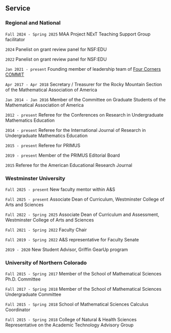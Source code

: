 ## Service

### Regional and National

`Fall 2024 - Spring 2025` MAA Project NExT Teaching Support Group facilitator

`2024` Panelist on grant review panel for NSF:EDU

`2022` Panelist on grant review panel for NSF:EDU

`Jan 2021 - present` Founding member of leadership team of [Four Corners COMMIT](https//fourcornerscommit.github.io/)

`Apr 2017 - Apr 2018` Secretary / Treasurer for the Rocky Mountain Section of the Mathematical Association of America

`Jan 2014 - Jan 2016` Member of the Committee on Graduate Students of the Mathematical Association of America

`2012 - present` Referee for the Conferences on Research in Undergraduate Mathematics Education

`2014 - present` Referee for the International Journal of Research in Undergraduate Mathematics Education

`2015 - present` Referee for PRIMUS

`2019 - present` Member of the PRIMUS Editorial Board

`2015` Referee for the American Educational Research Journal

### Westminster University

`Fall 2025 - present` New faculty mentor within A&S

`Fall 2025 - present` Associate Dean of Curriculum, Westminster College of Arts and Sciences

`Fall 2022 - Spring 2025` Associate Dean of Curriculum and Assessment, Westminster College of Arts and Sciences

`Fall 2021 - Spring 2022` Faculty Chair

`Fall 2019 - Spring 2022` A&S representative for Faculty Senate

`2019 - 2020` New Student Advisor, Griffin GearUp program

### University of Northern Colorado

`Fall 2015 - Spring 2017` Member of the School of Mathematical Sciences Ph.D. Committee

`Fall 2017 - Spring 2018` Member of the School of Mathematical Sciences Undergraduate Committee

`Fall 2015 - Spring 2018` School of Mathematical Sciences Calculus Coordinator

`Fall 2015 - Spring 2018` College of Natural & Health Sciences Representative on the Academic Technology Advisory Group